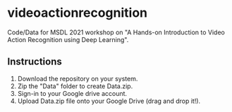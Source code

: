 # videoactionrecognition
Code/Data for MSDL 2021 workshop on "A Hands-on Introduction to Video Action Recognition using Deep Learning".

## Instructions
1. Download the repository on your system. 
2. Zip the "Data" folder to create Data.zip. 
3. Sign-in to your Google drive account. 
4. Upload Data.zip file onto your Google Drive (drag and drop it!). 


